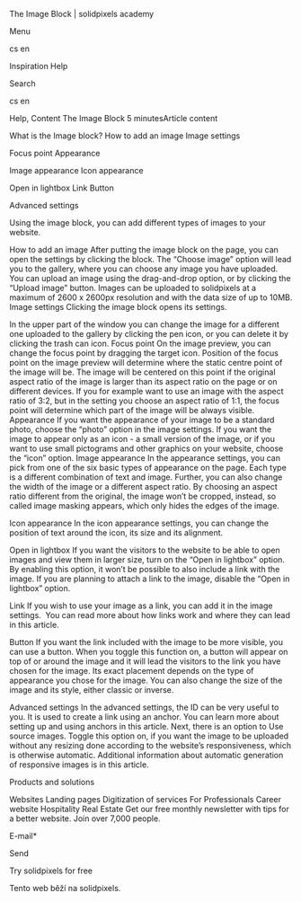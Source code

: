 <p>The Image Block | solidpixels academy</p>
<p>Menu</p>
<p>cs en</p>
<p>Inspiration Help</p>
<p>Search</p>
<p>cs en</p>
<p>Help, Content
The Image Block
5 minutesArticle content</p>
<p>What is the Image block?
How to add an image
Image settings</p>
<p>Focus point
Appearance</p>
<p>Image appearance
Icon appearance</p>
<p>Open in lightbox
Link
Button</p>
<p>Advanced settings</p>
<p>Using the image block, you can add different types of images to your website.</p>
<p>How to add an image
After putting the image block on the page, you can open the settings by clicking the block. The “Choose image” option will lead you to the gallery, where you can choose any image you have uploaded. You can upload an image using the drag-and-drop option, or by clicking the “Upload image” button. Images can be uploaded to solidpixels at a maximum of 2600 x 2600px resolution and with the data size of up to 10MB.
Image settings
Clicking the image block opens its settings.</p>
<p>In the upper part of the window you can change the image for a different one uploaded to the gallery by clicking the pen icon, or you can delete it by clicking the trash can icon.
Focus point
On the image preview, you can change the focus point by dragging the target icon. Position of the focus point on the image preview will determine where the static centre point of the image will be. The image will be centered on this point if the original aspect ratio of the image is larger than its aspect ratio on the page or on different devices.
If you for example want to use an image with the aspect ratio of 3:2, but in the setting you choose an aspect ratio of 1:1, the focus point will determine which part of the image will be always visible.
Appearance
If you want the appearance of your image to be a standard photo, choose the “photo” option in the image settings. If you want the image to appear only as an icon - a small version of the image, or if you want to use small pictograms and other graphics on your website, choose the “icon” option.
Image appearance
In the appearance settings, you can pick from one of the six basic types of appearance on the page. Each type is a different combination of text and image. Further, you can also change the width of the image or a different aspect ratio. By choosing an aspect ratio different from the original, the image won’t be cropped, instead, so called image masking appears, which only hides the edges of the image.</p>
<p>Icon appearance
In the icon appearance settings, you can change the position of text around the icon, its size and its alignment.</p>
<p>Open in lightbox
If you want the visitors to the website to be able to open images and view them in larger size, turn on the “Open in lightbox” option. By enabling this option, it won’t be possible to also include a link with the image. If you are planning to attach a link to the image, disable the “Open in lightbox” option.</p>
<p>Link
If you wish to use your image as a link, you can add it in the image settings.  You can read more about how links work and where they can lead in this article.</p>
<p>Button
If you want the link included with the image to be more visible, you can use a button. When you toggle this function on, a button will appear on top of or around the image and it will lead the visitors to the link you have chosen for the image. Its exact placement depends on the type of appearance you chose for the image. You can also change the size of the image and its style, either classic or inverse.</p>
<p>Advanced settings
In the advanced settings, the ID can be very useful to you. It is used to create a link using an anchor. You can learn more about setting up and using anchors in this article. Next, there is an option to Use source images. Toggle this option on, if you want the image to be uploaded without any resizing done according to the website’s responsiveness, which is otherwise automatic. Additional information about automatic generation of responsive images is in this article.</p>
<p>Products and solutions</p>
<p>Websites
Landing pages
Digitization of services
For Professionals
 Career website
Hospitality
Real Estate
 Get our free monthly newsletter with tips for a better website. Join over 7,000 people.</p>
<p>E-mail*</p>
<p>Send</p>
<p>Try solidpixels for free</p>
<p>Tento web běží na solidpixels.</p>